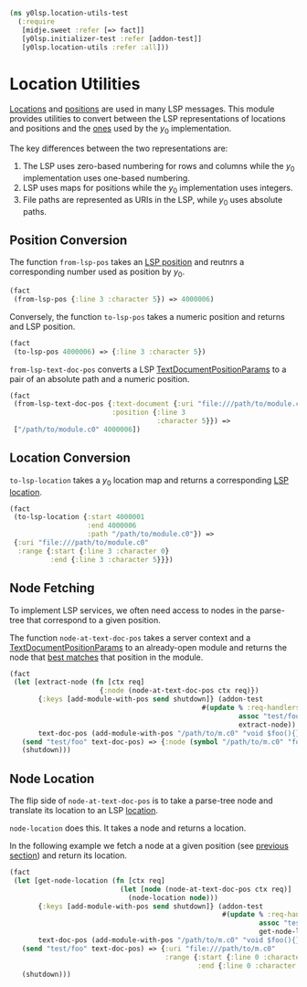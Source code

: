 ```clojure
(ns y0lsp.location-utils-test
  (:require
   [midje.sweet :refer [=> fact]]
   [y0lsp.initializer-test :refer [addon-test]]
   [y0lsp.location-utils :refer :all]))

```
# Location Utilities

[Locations](https://microsoft.github.io/language-server-protocol/specifications/lsp/3.17/specification/#location)
and
[positions](https://microsoft.github.io/language-server-protocol/specifications/lsp/3.17/specification/#position)
are used in many LSP messages. This module provides utilities to convert
between the LSP representations of locations and positions and the
[ones](../..//doc/location_util.md) used by the $y_0$ implementation.

The key differences between the two representations are:

1. The LSP uses zero-based numbering for rows and columns while the $y_0$
   implementation uses one-based numbering.
2. LSP uses maps for positions while the $y_0$ implementation uses integers.
3. File paths are represented as URIs in the LSP, while $y_0$ uses absolute
   paths.

## Position Conversion

The function `from-lsp-pos` takes an [LSP
position](https://microsoft.github.io/language-server-protocol/specifications/lsp/3.17/specification/#position)
and reutnrs a corresponding number used as position by $y_0$.
```clojure
(fact
 (from-lsp-pos {:line 3 :character 5}) => 4000006)

```
Conversely, the function `to-lsp-pos` takes a numeric position and returns
and LSP position.
```clojure
(fact
 (to-lsp-pos 4000006) => {:line 3 :character 5})

```
`from-lsp-text-doc-pos` converts a LSP
[TextDocumentPositionParams](https://microsoft.github.io/language-server-protocol/specifications/lsp/3.17/specification/#textDocumentPositionParams)
to a pair of an absolute path and a numeric position.
```clojure
(fact
 (from-lsp-text-doc-pos {:text-document {:uri "file:///path/to/module.c0"}
                         :position {:line 3
                                    :character 5}}) =>
 ["/path/to/module.c0" 4000006])

```
## Location Conversion

`to-lsp-location` takes a $y_0$ location map and returns a corresponding [LSP
location](https://microsoft.github.io/language-server-protocol/specifications/lsp/3.17/specification/#location).
```clojure
(fact
 (to-lsp-location {:start 4000001
                   :end 4000006
                   :path "/path/to/module.c0"}) =>
 {:uri "file:///path/to/module.c0"
  :range {:start {:line 3 :character 0}
          :end {:line 3 :character 5}}})

```
## Node Fetching

To implement LSP services, we often need access to nodes in the parse-tree
that correspond to a given position.

The function `node-at-text-doc-pos` takes a server context and a
[TextDocumentPositionParams](https://microsoft.github.io/language-server-protocol/specifications/lsp/3.17/specification/#textDocumentPositionParams)
to an already-open module and returns the node that [best
matches](tree_index.md#positions-and-nodes) that position in the module.
```clojure
(fact
 (let [extract-node (fn [ctx req]
                      {:node (node-at-text-doc-pos ctx req)})
       {:keys [add-module-with-pos send shutdown]} (addon-test
                                               #(update % :req-handlers
                                                        assoc "test/foo"
                                                        extract-node))
       text-doc-pos (add-module-with-pos "/path/to/m.c0" "void $foo(){}")]
   (send "test/foo" text-doc-pos) => {:node (symbol "/path/to/m.c0" "foo")}
   (shutdown)))

```
## Node Location

The flip side of `node-at-text-doc-pos` is to take a parse-tree node and
translate its location to an LSP
[location](https://microsoft.github.io/language-server-protocol/specifications/lsp/3.17/specification/#location).

`node-location` does this. It takes a node and returns a location.

In the following example we fetch a node at a given position (see [previous
section](#node-fetching)) and return its location.
```clojure
(fact
 (let [get-node-location (fn [ctx req]
                           (let [node (node-at-text-doc-pos ctx req)]
                             (node-location node)))
       {:keys [add-module-with-pos send shutdown]} (addon-test
                                                    #(update % :req-handlers
                                                             assoc "test/foo"
                                                             get-node-location))
       text-doc-pos (add-module-with-pos "/path/to/m.c0" "void $foo(){}")]
   (send "test/foo" text-doc-pos) => {:uri "file:///path/to/m.c0"
                                      :range {:start {:line 0 :character 4}
                                              :end {:line 0 :character 8}}}
   (shutdown)))
```

